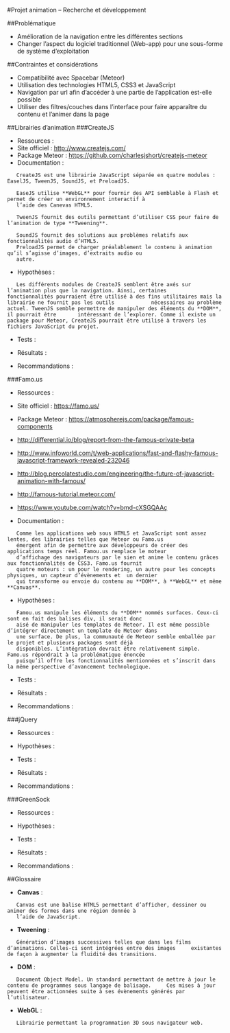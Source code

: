 #Projet animation – Recherche et développement

##Problématique

*	Amélioration de la navigation entre les différentes sections
*	Changer l’aspect du logiciel traditionnel (Web-app) pour une sous-forme de système d’exploitation

##Contraintes et considérations

*	Compatibilité avec Spacebar (Meteor)
*	Utilisation des technologies HTML5, CSS3 et JavaScript
*	Navigation par url afin d’accéder à une partie de l’application est-elle possible
*	Utiliser des filtres/couches dans l’interface pour faire apparaître du contenu et l’animer dans la page

##Librairies d’animation 
###CreateJS
* Ressources :
 * Site officiel : http://www.createjs.com/
 * Package Meteor : https://github.com/charlesjshort/createjs-meteor
* Documentation :

~~~
   CreateJS est une librairie JavaScript séparée en quatre modules : EaselJS, TweenJS, SoundJS, et PreloadJS. 
   
   EaseJS utilise **WebGL** pour fournir des API semblable à Flash et permet de créer un environnement interactif à
   l’aide des Canevas HTML5. 
   
   TweenJS fournit des outils permettant d’utiliser CSS pour faire de l’animation de type **Tweening**.
   
   SoundJS fournit des solutions aux problèmes relatifs aux fonctionnalités audio d’HTML5.
   PreloadJS permet de charger préalablement le contenu à animation qu’il s’agisse d’images, d’extraits audio ou
   autre.
~~~
*	Hypothèses :

~~~
   Les différents modules de CreateJS semblent être axés sur l’animation plus que la navigation. Ainsi, certaines        fonctionnalités pourraient être utilisé à des fins utilitaires mais la librairie ne fournit pas les outils            nécessaires au problème actuel. TweenJS semble permettre de manipuler des éléments du **DOM**, il pourrait être       intéressant de l’explorer. Comme il existe un package pour Meteor, CreateJS pourrait être utilisé à travers les       fichiers JavaScript du projet.
~~~
*	Tests :

*	Résultats :

*	Recommandations :

###Famo.us
*	Ressources :
 * Site officiel : https://famo.us/
 * Package Meteor : https://atmospherejs.com/package/famous-components
 * http://differential.io/blog/report-from-the-famous-private-beta
 * http://www.infoworld.com/t/web-applications/fast-and-flashy-famous-javascript-framework-revealed-232046
 * http://blog.percolatestudio.com/engineering/the-future-of-javascript-animation-with-famous/
 * http://famous-tutorial.meteor.com/
 * https://www.youtube.com/watch?v=bmd-cXSGQAAç
 
*	Documentation : 

~~~
   Comme les applications web sous HTML5 et JavaScript sont assez lentes, des librairies telles que Meteor ou Famo.us
   émergent afin de permettre aux développeurs de créer des applications temps réel. Famou.us remplace le moteur
   d’affichage des navigateurs par le sien et anime le contenu grâces aux fonctionnalités de CSS3. Famo.us fournit
   quatre moteurs : un pour le rendering, un autre pour les concepts physiques, un capteur d’évènements et  un dernier
   qui transforme ou envoie du contenu au **DOM**, à **WebGL** et même **Canvas**.
~~~
*	Hypothèses :

~~~
   Famou.us manipule les éléments du **DOM** nommés surfaces. Ceux-ci sont en fait des balises div, il serait donc
   aisé de manipuler les templates de Meteor. Il est même possible d’intégrer directement un template de Meteor dans
   une surface. De plus, la communauté de Meteor semble emballée par le projet et plusieurs packages sont déjà
   disponibles. L’intégration devrait être relativement simple. Famo.us répondrait à la problématique énoncée
   puisqu’il offre les fonctionnalités mentionnées et s’inscrit dans la même perspective d’avancement technologique.
~~~
*	Tests :

*	Résultats :

*	Recommandations :

###jQuery
*	Ressources :

*	Hypothèses :

*	Tests :

*	Résultats :

*	Recommandations :

###GreenSock
*	Ressources :

*	Hypothèses :

*	Tests :

*	Résultats :

*	Recommandations :

##Glossaire

* **Canvas** :

~~~
   Canvas est une balise HTML5 permettant d’afficher, dessiner ou animer des formes dans une région donnée à
   l’aide de JavaScript.
~~~

* **Tweening** :

~~~
   Génération d’images successives telles que dans les films d’animations. Celles-ci sont intégrées entre des images     existantes de façon à augmenter la fluidité des transitions. 
~~~
* **DOM** :

~~~
   Document Object Model. Un standard permettant de mettre à jour le contenu de programmes sous langage de balisage.     Ces mises à jour peuvent être actionnées suite à ses évènements générés par l’utilisateur.
~~~
* **WebGL** :

~~~
   Librairie permettant la programmation 3D sous navigateur web.
~~~
